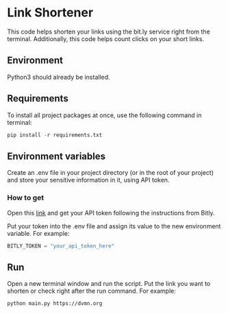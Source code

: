 # Link Shortener

This code helps shorten your links using the bit.ly service right from the terminal. Additionally, this code helps count clicks on your short links.
## Environment

Python3 should already be installed.

## Requirements

To install all project packages at once, use the following command in terminal:

```python
pip install -r requirements.txt
```
## Environment variables

Create an .env file in your project directory (or in the root of your project) and store your sensitive information in it, using API token.

### How to get

Open this [link](https://dev.bitly.com/) and get your API token following the instructions from Bitly.

Put your token into the .env file and assign its value to the new environment variable. For example:

```python 
BITLY_TOKEN = "your_api_token_here"
```

## Run

Open a new terminal window and run the script. Put the link you want to shorten or check right after the run command. For example:

```python main.py https://dvmn.org```